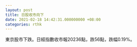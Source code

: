 ```yaml
---
layout: post
title: 日股收市向下
date: 2021-02-18 14:42:31.000000000 +08:00
categories: rthk
---
```


東京股市下跌。日經指數收市報20236點，跌56點，跌幅0.19%。

